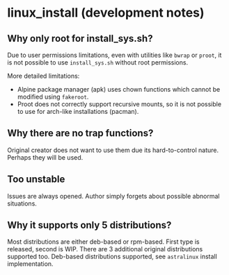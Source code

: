 linux_install (development notes)
=================================

## Why only root for install_sys.sh?

Due to user permissions limitations, even with utilities like `bwrap` or `proot`, it is not possible to use `install_sys.sh` without root permissions.

More detailed limitations:

* Alpine package manager (apk) uses chown functions which cannot be modified using `fakeroot`.
* Proot does not correctly support recursive mounts, so it is not possible to use for arch-like installations (pacman).

## Why there are no trap functions?

Original creator does not want to use them due its hard-to-control nature. Perhaps they will be used.

## Too unstable

Issues are always opened. Author simply forgets about possible abnormal situations.

## Why it supports only 5 distributions?

Most distributions are either deb-based or rpm-based. First type is released, second is WIP.
There are 3 additional original distributions supported too.
Deb-based distributions supported, see `astralinux` install implementation.
